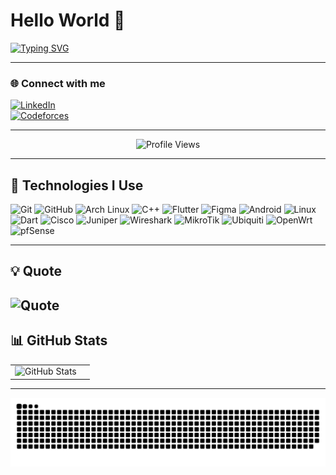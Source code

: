 # Hello World 👋

[![Typing SVG](https://readme-typing-svg.herokuapp.com?font=Courier+New&color=00BFFF&center=false&vCenter=true&width=650&lines=$+neofetch;Name:+Islam+Sayed;....;College:+Modern+Academy+—+Computer+Engineering;....;Languages:+Java,+Dart,+C++;....;Position:+Software+Engineer)](https://git.io/typing-svg)

---

### 🌐 Connect with me  
[![LinkedIn](https://img.shields.io/badge/LinkedIn-0077B5?style=for-the-badge&logo=linkedin&logoColor=white)](https://www.linkedin.com/in/islamsayed0/)  
[![Codeforces](https://img.shields.io/badge/Codeforces-1F8ACB?style=for-the-badge&logo=codeforces&logoColor=white)](https://codeforces.com/profile/islam.sayed291)

---

<p align="center">
  <img src="https://komarev.com/ghpvc/?username=islamsayed0&color=brightgreen&abbreviated=true" alt="Profile Views" />
</p>

---

## 🚀 Technologies I Use  

![Git](https://img.shields.io/badge/Git-F05032?style=for-the-badge&logo=git&logoColor=white)
![GitHub](https://img.shields.io/badge/GitHub-181717?style=for-the-badge&logo=github&logoColor=white)
![Arch Linux](https://img.shields.io/badge/Arch_Linux-1793D1?style=for-the-badge&logo=arch-linux&logoColor=white)
![C++](https://img.shields.io/badge/C++-00599C?style=for-the-badge&logo=c%2B%2B&logoColor=white)
![Flutter](https://img.shields.io/badge/Flutter-02569B?style=for-the-badge&logo=flutter&logoColor=white)
![Figma](https://img.shields.io/badge/Figma-F24E1E?style=for-the-badge&logo=figma&logoColor=white)
![Android](https://img.shields.io/badge/Android-3DDC84?style=for-the-badge&logo=android&logoColor=white)
![Linux](https://img.shields.io/badge/Linux-FCC624?style=for-the-badge&logo=linux&logoColor=black)
![Dart](https://img.shields.io/badge/Dart-0175C2?style=for-the-badge&logo=dart&logoColor=white)
![Cisco](https://img.shields.io/badge/Cisco-1BA0D7?style=for-the-badge&logo=cisco&logoColor=white)
![Juniper](https://img.shields.io/badge/Juniper-2AAB8E?style=for-the-badge&logo=junipernetworks&logoColor=white)
![Wireshark](https://img.shields.io/badge/Wireshark-1679A7?style=for-the-badge&logo=wireshark&logoColor=white)
![MikroTik](https://img.shields.io/badge/MikroTik-293239?style=for-the-badge&logo=mikrotik&logoColor=white)
![Ubiquiti](https://img.shields.io/badge/Ubiquiti-0559C9?style=for-the-badge&logo=ubiquiti&logoColor=white)
![OpenWrt](https://img.shields.io/badge/OpenWrt-00B5E2?style=for-the-badge&logo=openwrt&logoColor=white)
![pfSense](https://img.shields.io/badge/pfSense-212121?style=for-the-badge&logo=pfsense&logoColor=white)

---
## 💡 Quote
![Quote](https://quotes-github-readme.vercel.app/api?type=horizontal&theme=dark)
---
## 📊 GitHub Stats

<table>
  <tr>
    <td valign="top">
      <img src="https://github-readme-stats.vercel.app/api?username=islamsayed0&show_icons=true&theme=blue" alt="GitHub Stats" />
    </td>
    <td valign="top">
    </td>
  </tr>
</table>

---

![snake gif](https://github.com/Platane/snk/raw/output/github-contribution-grid-snake.svg)
